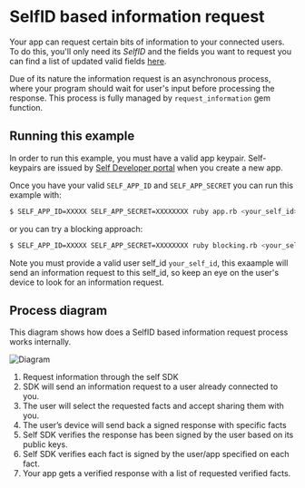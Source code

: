 # SelfID based information request

Your app can request certain bits of information to your connected users. To do this, you'll only need its _SelfID_ and the fields you want to request you can find a list of updated valid fields [here](https://github.com/selfid-net/selfid-gem/blob/master/lib/sources.rb).

Due of its nature the information request is an asynchronous process, where your program should wait for user's input before processing the response. This process is fully managed by `request_information` gem function.

## Running this example

In order to run this example, you must have a valid app keypair. Self-keypairs are issued by [Self Developer portal](https://developer.selfid.net/) when you create a new app.

Once you have your valid `SELF_APP_ID` and `SELF_APP_SECRET` you can run this example with:

```bash
$ SELF_APP_ID=XXXXX SELF_APP_SECRET=XXXXXXXX ruby app.rb <your_self_id>
```
or you can try a blocking approach:
```bash
$ SELF_APP_ID=XXXXX SELF_APP_SECRET=XXXXXXXX ruby blocking.rb <your_self_id>
```

Note you must provide a valid user self_id `your_self_id`, this exaample will send an information request to this self_id, so keep an eye on the user's device to look for an information request.


## Process diagram

This diagram shows how does a SelfID based information request process works internally.

![Diagram](https://storage.googleapis.com/static.selfid.net/images/fact_request_diagram.png)


1. Request information through the self SDK
2. SDK will send an information request to a user already connected to you.
3. The user will select the requested facts and accept sharing them with you.
4. The user’s device will send back a signed response with specific facts
5. Self SDK verifies the response has been signed by the user based on its public keys.
6. Self SDK verifies each fact is signed by the user/app specified on each fact.
7. Your app gets a verified response with a list of requested verified facts.


